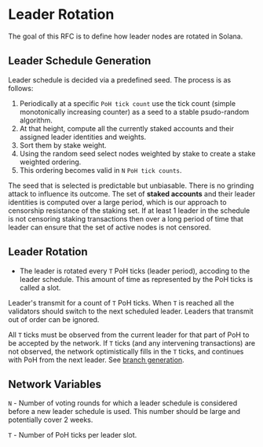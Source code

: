 # Leader Rotation

The goal of this RFC is to define how leader nodes are rotated in Solana.

## Leader Schedule Generation

Leader schedule is decided via a predefined seed.  The process is as follows:

1. Periodically at a specific `PoH tick count` use the tick count (simple monotonically increasing counter) as a seed to a stable psudo-random algorithm.
2. At that height, compute all the currently staked accounts and their assigned leader identities and weights.
3. Sort them by stake weight.
4. Using the random seed select nodes weighted by stake to create a stake weighted ordering.
5. This ordering becomes valid in `N` `PoH tick counts`.

The seed that is selected is predictable but unbiasable.  There is no grinding attack to influence its outcome.  The set of **staked accounts** and their leader identities is computed over a large period, which is our approach to censorship resistance of the staking set.  If at least 1 leader in the schedule is not censoring staking transactions then over a long period of time that leader can ensure that the set of active nodes is not censored.

## Leader Rotation

* The leader is rotated every `T` PoH ticks (leader period), accoding to the leader schedule.  This amount of time as represented by the PoH ticks is called a slot.

Leader's transmit for a count of `T` PoH ticks.  When `T` is reached all the validators should switch to the next scheduled leader.  Leaders that transmit out of order can be ignored.

All `T` ticks must be observed from the current leader for that part of PoH to be accepted by the network.  If `T` ticks (and any intervening transactions) are not observed, the network optimistically fills in the `T` ticks, and continues with PoH from the next leader.  See [branch generation](rfcs/0002-branch_generation.md).

## Network Variables

`N` - Number of voting rounds for which a leader schedule is considered before a new leader schedule is used.  This number should be large and potentially cover 2 weeks.

`T` - Number of PoH ticks per leader slot.
